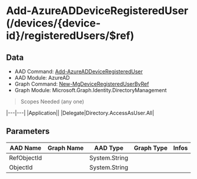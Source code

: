 # Add-AzureADDeviceRegisteredUser (/devices/{device-id}/registeredUsers/$ref)

## Data

+ AAD Command: [Add-AzureADDeviceRegisteredUser](https://docs.microsoft.com/en-us/powershell/module/AzureAD/Add-AzureADDeviceRegisteredUser)
+ AAD Module: AzureAD
+ Graph Command: [New-MgDeviceRegisteredUserByRef](https://docs.microsoft.com/en-us/powershell/module/Microsoft.Graph.Identity.DirectoryManagement/New-MgDeviceRegisteredUserByRef)
+ Graph Module: Microsoft.Graph.Identity.DirectoryManagement

> Scopes Needed (any one)

|---|---|
|Application||
|Delegate|Directory.AccessAsUser.All|

## Parameters

|AAD Name|Graph Name|AAD Type|Graph Type|Infos|
|---|---|---|---|---|
|RefObjectId||System.String|||
|ObjectId||System.String|||

